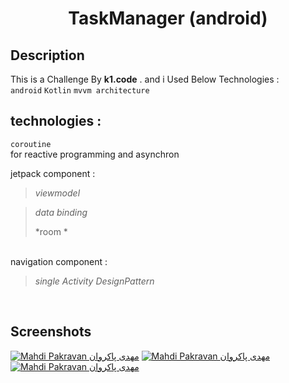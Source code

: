 
 <h1 align="center">TaskManager (android)</h1>
</p>


## Description

This is a Challenge By <b>k1.code</b> . and i Used Below Technologies :
<br/>
```android``` ```Kotlin``` ```mvvm architecture```  

## technologies :

```coroutine```
<br/>
for reactive programming and asynchron
<br/>

jetpack component :
>*viewmodel*

>*data binding*
>
>*room *


<br/>
navigation component :

>*single Activity DesignPattern*
<br/>

## Screenshots
<a href="https://s18.picofile.com/file/8432983284/screen1.jpg" target="blank"><img src="https://s18.picofile.com/file/8432983284/screen1.jpg" alt="Mahdi Pakravan مهدی پاکروان" /></a>
<a href="https://s18.picofile.com/file/8432983318/screen2.jpg" target="blank"><img src="https://s18.picofile.com/file/8432983318/screen2.jpg" alt="Mahdi Pakravan مهدی پاکروان" /></a>
<a href="https://s19.picofile.com/file/8432983326/screen3.jpg" target="blank"><img src="https://s19.picofile.com/file/8432983326/screen3.jpg" alt="Mahdi Pakravan مهدی پاکروان" /></a>
